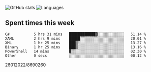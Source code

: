 ![GitHub stats](https://github-readme-stats.vercel.app/api?username=emipa606&theme=github_dark&show_icons=true) 
![Languages](https://github-readme-stats.vercel.app/api/top-langs/?username=emipa606&theme=github_dark&layout=compact)

## Spent times this week
<!--START_SECTION:waka-->

```text
C#           5 hrs 31 mins   ████████████▓░░░░░░░░░░░░   51.14 %
XAML         2 hrs 9 mins    █████░░░░░░░░░░░░░░░░░░░░   20.01 %
XML          1 hr 25 mins    ███▒░░░░░░░░░░░░░░░░░░░░░   13.27 %
Binary       1 hr 25 mins    ███▒░░░░░░░░░░░░░░░░░░░░░   13.16 %
PowerShell   14 mins         ▓░░░░░░░░░░░░░░░░░░░░░░░░   02.30 %
Other        0 secs          ░░░░░░░░░░░░░░░░░░░░░░░░░   00.12 %
```

<!--END_SECTION:waka-->


26012022/8690260
